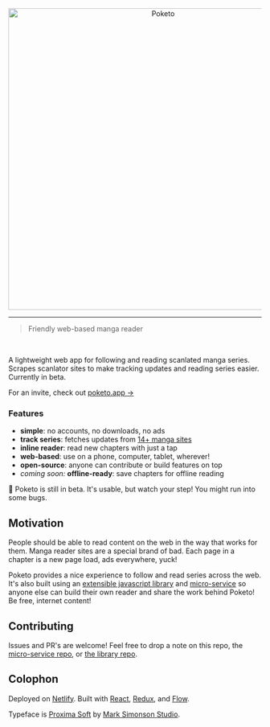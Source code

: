 <div align="center">
  <img width="600" src="https://cdn.rawgit.com/poketo/site/develop/.github/readme-header.svg" alt="Poketo" />
  <br />
</div>

---

> Friendly web-based manga reader

<br />

A lightweight web app for following and reading scanlated manga series. Scrapes scanlator sites to make tracking updates and reading series easier. Currently in beta.

For an invite, check out [poketo.app →](https://poketo.app)

### Features

* **simple**: no accounts, no downloads, no ads
* **track series**: fetches updates from [14+ manga sites](https://github.com/poketo/node#supported-sites)
* **inline reader**: read new chapters with just a tap
* **web-based**: use on a phone, computer, tablet, wherever!
* **open-source**: anyone can contribute or build features on top
* _coming soon:_ **offline-ready**: save chapters for offline reading

:construction: Poketo is still in beta. It's usable, but watch your step! You might run into some bugs.

## Motivation

People should be able to read content on the web in the way that works for them. Manga reader sites are a special brand of bad. Each page in a chapter is a new page load, ads everywhere, yuck!

Poketo provides a nice experience to follow and read series across the web. It's also built using an [extensible javascript library](https://github.com/poketo/poketo) and [micro-service](https://github.com/poketo/service) so anyone else can build their own reader and share the work behind Poketo! Be free, internet content!

## Contributing

Issues and PR's are welcome! Feel free to drop a note on this repo, the [micro-service repo](https://github.com/poketo/service), or [the library repo](https://github.com/poketo/poketo).

## Colophon

Deployed on [Netlify](https://netlify.com). Built with [React](https://reactjs.org/), [Redux](https://redux.js.org/), and [Flow](https://flow.org/en/).

Typeface is [Proxima Soft](https://www.marksimonson.com/fonts/view/proxima-soft) by [Mark Simonson Studio](https://www.marksimonson.com/).
